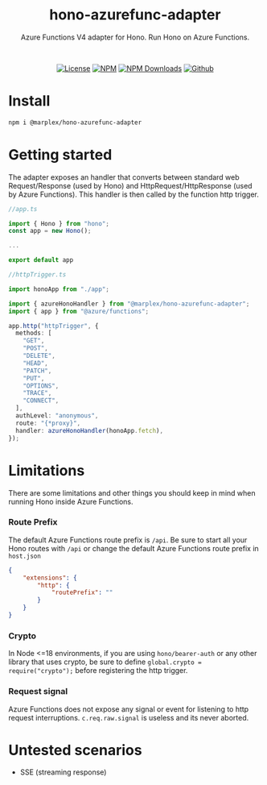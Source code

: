 <h1 align="center">hono-azurefunc-adapter</h1>
<p align="center">
 Azure Functions V4 adapter for Hono. Run Hono on Azure Functions.
</p>
<br>

<p align="center">
  <a href="https://github.com/marplex/hono-azurefunc-adapter/blob/main/LICENSE"><img alt="License" src="https://img.shields.io/github/license/marplex/hono-azurefunc-adapter"/></a>
  <a href="https://www.npmjs.com/package/@marplex/hono-azurefunc-adapter"><img alt="NPM" src="https://badge.fury.io/js/@marplex%2Fhono-azurefunc-adapter.svg"/></a>
  <a href="https://www.npmjs.com/package/@marplex/hono-azurefunc-adapter"><img src="https://img.shields.io/npm/dt/@marplex/hono-azurefunc-adapter.svg" alt="NPM Downloads"/></a>
  <a href="https://github.com/Marplex"><img alt="Github" src="https://img.shields.io/static/v1?label=GitHub&message=marplex&color=005cb2"/></a>
</p>

# Install

```bash
npm i @marplex/hono-azurefunc-adapter
```

# Getting started
The adapter exposes an handler that converts between standard web Request/Response (used by Hono) and HttpRequest/HttpResponse (used by Azure Functions). This handler is then called by the function http trigger.

```typescript
//app.ts

import { Hono } from "hono";
const app = new Hono();

...

export default app
```

```typescript
//httpTrigger.ts

import honoApp from "./app";

import { azureHonoHandler } from "@marplex/hono-azurefunc-adapter";
import { app } from "@azure/functions";

app.http("httpTrigger", {
  methods: [
    "GET",
    "POST",
    "DELETE",
    "HEAD",
    "PATCH",
    "PUT",
    "OPTIONS",
    "TRACE",
    "CONNECT",
  ],
  authLevel: "anonymous",
  route: "{*proxy}",
  handler: azureHonoHandler(honoApp.fetch),
});
```

# Limitations

There are some limitations and other things you should keep in mind when running Hono inside Azure Functions.

### Route Prefix

The default Azure Functions route prefix is `/api`. Be sure to start all your Hono routes with `/api` or change the default Azure Functions route prefix in `host.json`

```json
{
    "extensions": {
        "http": {
            "routePrefix": ""
        }
    }
}
```

### Crypto

In Node <=18 environments, if you are using `hono/bearer-auth` or any other library that uses crypto, be sure to define `global.crypto = require("crypto");` before registering the http trigger.

### Request signal

Azure Functions does not expose any signal or event for listening to http request interruptions. `c.req.raw.signal` is useless and its never aborted.

# Untested scenarios

- SSE (streaming response)
